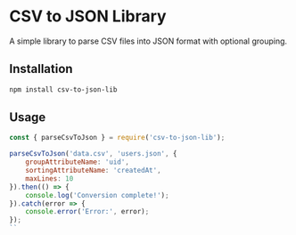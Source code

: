 # CSV to JSON Library

A simple library to parse CSV files into JSON format with optional grouping.

## Installation

```bash
npm install csv-to-json-lib
```

## Usage
```js
const { parseCsvToJson } = require('csv-to-json-lib');

parseCsvToJson('data.csv', 'users.json', {
    groupAttributeName: 'uid',
    sortingAttributeName: 'createdAt',
    maxLines: 10
}).then(() => {
    console.log('Conversion complete!');
}).catch(error => {
    console.error('Error:', error);
});
``